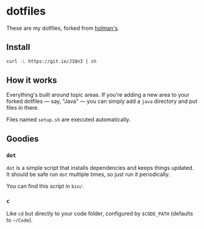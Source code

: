 # dotfiles

These are my dotfiles, forked from [holman's](http://github.com/holman/dotfiles).

## Install

```sh
curl -L https://git.io/J1Qn3 | sh
```

## How it works

Everything's built around topic areas. If you're adding a new area to your forked dotfiles — say, "Java" — you can simply add a `java` directory and put files in there.

Files named `setup.sh` are executed automatically.

## Goodies

### **`dot`**

`dot` is a simple script that installs dependencies and keeps things updated. It should be safe run `dot` multiple times, so just run it periodically.

You can find this script in `bin/`.

### **`c`**

Like `cd` but directly to your code folder, configured by `$CODE_PATH` (defaults to `~/Code`).

